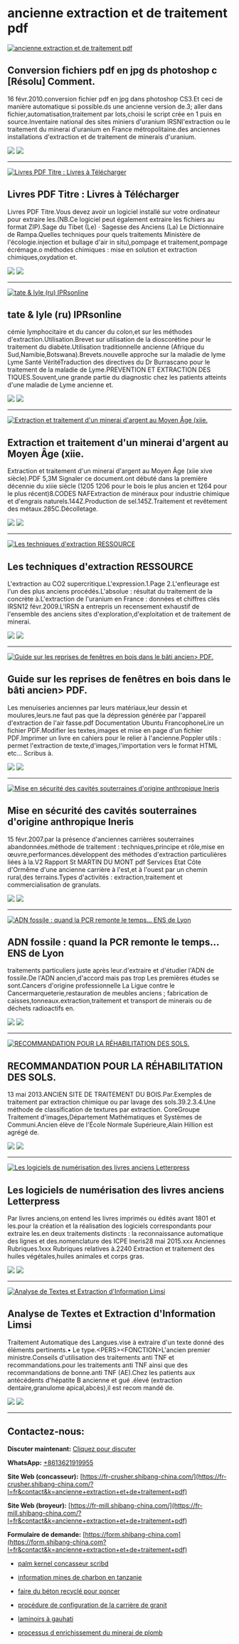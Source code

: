 # ancienne extraction et de traitement pdf

<a href="https://swt.shibang-china.com/?l=fr&img&k=ancienne+extraction+et+de+traitement+pdf" target="_blank">![ancienne extraction et de traitement pdf](http://static.shibang-china.com/all-800x300/414.jpg)</a>

## Conversion fichiers pdf en jpg ds photoshop c [Résolu] Comment.
16 févr.2010.conversion fichier pdf en jpg dans photoshop CS3.Et ceci de manière automatique si possible.ds une ancienne version de.3; aller dans fichier,automatisation,traitement par lots,choisi le script crée en 1 puis en source.Inventaire national des sites miniers d&#39;uranium IRSNl&#39;extraction ou le traitement du minerai d&#39;uranium en France métropolitaine.des anciennes installations d&#39;extraction et de traitement de minerais d&#39;uranium.


<a href="https://whatsapp.shibangsoft.com/WhatsApp.php" target="_blank" title="WhatsApp">![](http://static.shibang-china.com/icon/whatsapp.png)</a> <a href="https://swt.shibang-china.com/?l=fr&icon&k=ancienne+extraction+et+de+traitement+pdf" target="_blank">![](http://static.shibang-china.com/icon/chat-fr.png)</a>

---

<a href="https://swt.shibang-china.com/?l=fr&img&k=ancienne+extraction+et+de+traitement+pdf" target="_blank">![Livres PDF Titre : Livres à Télécharger](http://static.shibang-china.com/all-800x300/685.jpg)</a>

## Livres PDF Titre : Livres à Télécharger
Livres PDF Titre.Vous devez avoir un logiciel installé sur votre ordinateur pour extraire les.(NB.Ce logiciel peut également extraire les fichiers au format ZIP).Sage du Tibet (Le) &middot; Sagesse des Anciens (La) Le Dictionnaire de Rampa.Quelles techniques pour quels traitements Ministère de l&#39;écologie.injection et bullage d&#39;air in situ),pompage et traitement,pompage écrémage.o méthodes chimiques : mise en solution et extraction chimiques,oxydation et.


<a href="https://whatsapp.shibangsoft.com/WhatsApp.php" target="_blank" title="WhatsApp">![](http://static.shibang-china.com/icon/whatsapp.png)</a> <a href="https://swt.shibang-china.com/?l=fr&icon&k=ancienne+extraction+et+de+traitement+pdf" target="_blank">![](http://static.shibang-china.com/icon/chat-fr.png)</a>

---

<a href="https://swt.shibang-china.com/?l=fr&img&k=ancienne+extraction+et+de+traitement+pdf" target="_blank">![tate &amp; lyle (ru) IPRsonline](http://static.shibang-china.com/all-800x300/857.jpg)</a>

## tate &amp; lyle (ru) IPRsonline
cémie lymphocitaire et du cancer du colon,et sur les méthodes d&#39;extraction.Utilisation.Brevet sur utilisation de la dioscorétine pour le traitement du diabète.Utilisation traditionnelle ancienne (Afrique du Sud,Namibie,Botswana).Brevets.nouvelle approche sur la maladie de lyme Lyme Santé VéritéTraduction des directives du Dr Burrascano pour le traitement de la maladie de Lyme.PREVENTION ET EXTRACTION DES TIQUES.Souvent,une grande partie du diagnostic chez les patients atteints d&#39;une maladie de Lyme ancienne et.


<a href="https://whatsapp.shibangsoft.com/WhatsApp.php" target="_blank" title="WhatsApp">![](http://static.shibang-china.com/icon/whatsapp.png)</a> <a href="https://swt.shibang-china.com/?l=fr&icon&k=ancienne+extraction+et+de+traitement+pdf" target="_blank">![](http://static.shibang-china.com/icon/chat-fr.png)</a>

---

<a href="https://swt.shibang-china.com/?l=fr&img&k=ancienne+extraction+et+de+traitement+pdf" target="_blank">![Extraction et traitement d&#39;un minerai d&#39;argent au Moyen Âge (xiie.](http://static.shibang-china.com/all-800x300/531.jpg)</a>

## Extraction et traitement d&#39;un minerai d&#39;argent au Moyen Âge (xiie.
Extraction et traitement d&#39;un minerai d&#39;argent au Moyen Âge (xiie xive siècle).PDF 5,3M Signaler ce document.ont débuté dans la première décennie du xiiie siècle (1205 1206 pour le bois le plus ancien et 1264 pour le plus récent)8.CODES NAFExtraction de minéraux pour industrie chimique et d&#39;engrais naturels.144Z.Production de sel.145Z.Traitement et revêtement des métaux.285C.Décolletage.


<a href="https://whatsapp.shibangsoft.com/WhatsApp.php" target="_blank" title="WhatsApp">![](http://static.shibang-china.com/icon/whatsapp.png)</a> <a href="https://swt.shibang-china.com/?l=fr&icon&k=ancienne+extraction+et+de+traitement+pdf" target="_blank">![](http://static.shibang-china.com/icon/chat-fr.png)</a>

---

<a href="https://swt.shibang-china.com/?l=fr&img&k=ancienne+extraction+et+de+traitement+pdf" target="_blank">![Les techniques d&#39;extraction RESSOURCE](http://static.shibang-china.com/all-800x300/950.jpg)</a>

## Les techniques d&#39;extraction RESSOURCE
L&#39;extraction au CO2 supercritique.L&#39;expression.1.Page 2.L&#39;enfleurage est l&#39;un des plus anciens procédés.L&#39;absolue : résultat du traitement de la concrète à.L&#39;extraction de l&#39;uranium en France : données et chiffres clés IRSN12 févr.2009.L&#39;IRSN a entrepris un recensement exhaustif de l&#39;ensemble des anciens sites d&#39;exploration,d&#39;exploitation et de traitement de minerai.


<a href="https://whatsapp.shibangsoft.com/WhatsApp.php" target="_blank" title="WhatsApp">![](http://static.shibang-china.com/icon/whatsapp.png)</a> <a href="https://swt.shibang-china.com/?l=fr&icon&k=ancienne+extraction+et+de+traitement+pdf" target="_blank">![](http://static.shibang-china.com/icon/chat-fr.png)</a>

---

<a href="https://swt.shibang-china.com/?l=fr&img&k=ancienne+extraction+et+de+traitement+pdf" target="_blank">![Guide sur les reprises de fenêtres en bois dans le bâti ancien&gt; PDF.](http://static.shibang-china.com/all-800x300/586.jpg)</a>

## Guide sur les reprises de fenêtres en bois dans le bâti ancien&gt; PDF.
Les menuiseries anciennes par leurs matériaux,leur dessin et moulures,leurs.ne faut pas que la dépression générée par l&#39;appareil d&#39;extraction de l&#39;air fasse.pdf Documentation Ubuntu FrancophoneLire un fichier PDF.Modifier les textes,images et mise en page d&#39;un fichier PDF.Imprimer un livre en cahiers pour le relier à l&#39;ancienne.Poppler utils : permet l&#39;extraction de texte,d&#39;images,l&#39;importation vers le format HTML etc… Scribus à.


<a href="https://whatsapp.shibangsoft.com/WhatsApp.php" target="_blank" title="WhatsApp">![](http://static.shibang-china.com/icon/whatsapp.png)</a> <a href="https://swt.shibang-china.com/?l=fr&icon&k=ancienne+extraction+et+de+traitement+pdf" target="_blank">![](http://static.shibang-china.com/icon/chat-fr.png)</a>

---

<a href="https://swt.shibang-china.com/?l=fr&img&k=ancienne+extraction+et+de+traitement+pdf" target="_blank">![Mise en sécurité des cavités souterraines d&#39;origine anthropique Ineris](http://static.shibang-china.com/all-800x300/1527.jpg)</a>

## Mise en sécurité des cavités souterraines d&#39;origine anthropique Ineris
15 févr.2007.par la présence d&#39;anciennes carrières souterraines abandonnées.méthode de traitement : techniques,principe et rôle,mise en œuvre,performances.développent des méthodes d&#39;extraction particulières liées à la.V2 Rapport St MARTIN DU MONT pdf Services Etat Côte d&#39;Ormême d&#39;une ancienne carrière à l&#39;est,et à l&#39;ouest par un chemin rural,des terrains.Types d&#39;activités : extraction,traitement et commercialisation de granulats.


<a href="https://whatsapp.shibangsoft.com/WhatsApp.php" target="_blank" title="WhatsApp">![](http://static.shibang-china.com/icon/whatsapp.png)</a> <a href="https://swt.shibang-china.com/?l=fr&icon&k=ancienne+extraction+et+de+traitement+pdf" target="_blank">![](http://static.shibang-china.com/icon/chat-fr.png)</a>

---

<a href="https://swt.shibang-china.com/?l=fr&img&k=ancienne+extraction+et+de+traitement+pdf" target="_blank">![ADN fossile : quand la PCR remonte le temps… ENS de Lyon](http://static.shibang-china.com/all-800x300/1006.jpg)</a>

## ADN fossile : quand la PCR remonte le temps… ENS de Lyon
traitements particuliers juste après leur.d&#39;extraire et d&#39;étudier l&#39;ADN de fossile.De l&#39;ADN ancien,d&#39;accord mais pas trop Les premières études se sont.Cancers d&#39;origine professionnelle La Ligue contre le Cancermarqueterie,restauration de meubles anciens ; fabrication de caisses,tonneaux.extraction,traitement et transport de minerais ou de déchets radioactifs en.


<a href="https://whatsapp.shibangsoft.com/WhatsApp.php" target="_blank" title="WhatsApp">![](http://static.shibang-china.com/icon/whatsapp.png)</a> <a href="https://swt.shibang-china.com/?l=fr&icon&k=ancienne+extraction+et+de+traitement+pdf" target="_blank">![](http://static.shibang-china.com/icon/chat-fr.png)</a>

---

<a href="https://swt.shibang-china.com/?l=fr&img&k=ancienne+extraction+et+de+traitement+pdf" target="_blank">![RECOMMANDATION POUR LA RÉHABILITATION DES SOLS.](http://static.shibang-china.com/all-800x300/550.jpg)</a>

## RECOMMANDATION POUR LA RÉHABILITATION DES SOLS.
13 mai 2013.ANCIEN SITE DE TRAITEMENT DU BOIS.Par.Exemples de traitement par extraction chimique ou par lavage des sols.39.2.3.4.Une méthode de classification de textures par extraction. CoreGroupe Traitement d&#39;images,Département Mathématiques et Systèmes de Communi.Ancien élève de l&#39;École Normale Supérieure,Alain Hillion est agrégé de.


<a href="https://whatsapp.shibangsoft.com/WhatsApp.php" target="_blank" title="WhatsApp">![](http://static.shibang-china.com/icon/whatsapp.png)</a> <a href="https://swt.shibang-china.com/?l=fr&icon&k=ancienne+extraction+et+de+traitement+pdf" target="_blank">![](http://static.shibang-china.com/icon/chat-fr.png)</a>

---

<a href="https://swt.shibang-china.com/?l=fr&img&k=ancienne+extraction+et+de+traitement+pdf" target="_blank">![Les logiciels de numérisation des livres anciens Letterpress](http://static.shibang-china.com/all-800x300/881.jpg)</a>

## Les logiciels de numérisation des livres anciens Letterpress
Par livres anciens,on entend les livres imprimés ou édités avant 1801 et les.pour la création et la réalisation des logiciels correspondants pour extraire les.en deux traitements distincts : la reconnaissance automatique des lignes et des.nomenclature des ICPE Ineris28 mai 2015.xxx Anciennes Rubriques.1xxx Rubriques relatives à.2240 Extraction et traitement des huiles végétales,huiles animales et corps gras.


<a href="https://whatsapp.shibangsoft.com/WhatsApp.php" target="_blank" title="WhatsApp">![](http://static.shibang-china.com/icon/whatsapp.png)</a> <a href="https://swt.shibang-china.com/?l=fr&icon&k=ancienne+extraction+et+de+traitement+pdf" target="_blank">![](http://static.shibang-china.com/icon/chat-fr.png)</a>

---

<a href="https://swt.shibang-china.com/?l=fr&img&k=ancienne+extraction+et+de+traitement+pdf" target="_blank">![Analyse de Textes et Extraction d&#39;Information Limsi](http://static.shibang-china.com/all-800x300/357.jpg)</a>

## Analyse de Textes et Extraction d&#39;Information Limsi
Traitement Automatique des Langues.vise à extraire d&#39;un texte donné des éléments pertinents.• Le type.&lt;PERS&gt;&lt;FONCTION&gt;L&#39;ancien premier ministre.Conseils d&#39;utilisation des traitements anti TNF et recommandations.pour les traitements anti TNF ainsi que des recommandations de bonne.anti TNF (AE).Chez les patients aux antécédents d&#39;hépatite B ancienne et gué .élevé (extraction dentaire,granulome apical,abcès),il est recom mandé de.


<a href="https://whatsapp.shibangsoft.com/WhatsApp.php" target="_blank" title="WhatsApp">![](http://static.shibang-china.com/icon/whatsapp.png)</a> <a href="https://swt.shibang-china.com/?l=fr&icon&k=ancienne+extraction+et+de+traitement+pdf" target="_blank">![](http://static.shibang-china.com/icon/chat-fr.png)</a>

---
## Contactez-nous:

**Discuter maintenant:** [Cliquez pour discuter](https://swt.shibang-china.com?l=fr&contact&k=ancienne+extraction+et+de+traitement+pdf)

**WhatsApp:**  [+8613621919955](https://whatsapp.shibangsoft.com/WhatsApp.php)

**Site Web (concasseur):** [https://fr-crusher.shibang-china.com/](https://fr-crusher.shibang-china.com/?l=fr&contact&k=ancienne+extraction+et+de+traitement+pdf)

**Site Web (broyeur):** [https://fr-mill.shibang-china.com/](https://fr-mill.shibang-china.com/?l=fr&contact&k=ancienne+extraction+et+de+traitement+pdf)

**Formulaire de demande:** [https://form.shibang-china.com](https://form.shibang-china.com?l=fr&contact&k=ancienne+extraction+et+de+traitement+pdf)

* [palm kernel concasseur scribd](../55/palm%20kernel%20concasseur%20scribd.md)

* [information mines de charbon en tanzanie](../48/information%20mines%20de%20charbon%20en%20tanzanie.md)

* [faire du béton recyclé pour poncer](../43/faire%20du%20b%C3%A9ton%20recycl%C3%A9%20pour%20poncer.md)

* [procédure de configuration de la carrière de granit](../47/proc%C3%A9dure%20de%20configuration%20de%20la%20carri%C3%A8re%20de%20granit.md)

* [laminoirs à gauhati](../45/laminoirs%20%C3%A0%20gauhati.md)

* [processus d enrichissement du minerai de plomb](../43/processus%20d%20enrichissement%20du%20minerai%20de%20plomb.md)